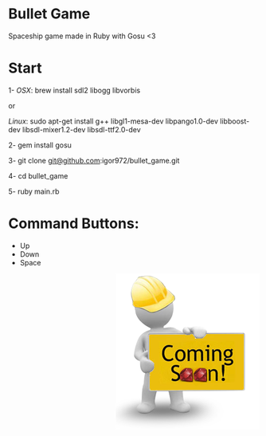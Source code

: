 Bullet Game
===========

Spaceship game made in Ruby with Gosu <3

Start
=====

1- *OSX*: brew install sdl2 libogg libvorbis

or

*Linux*: sudo apt-get install g++ libgl1-mesa-dev libpango1.0-dev libboost-dev libsdl-mixer1.2-dev libsdl-ttf2.0-dev


2- gem install gosu

3- git clone git@github.com:igor972/bullet_game.git

4- cd bullet_game

5- ruby main.rb

Command Buttons:
================
- Up
- Down
- Space


<img style="float: right" src="coming_soon.png">
